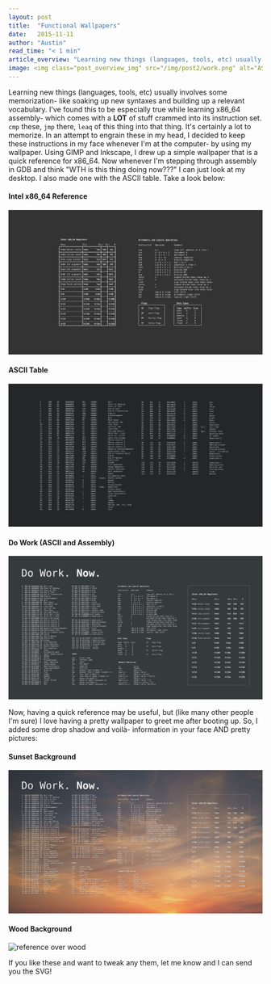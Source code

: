 ```yaml
---
layout: post
title:  "Functional Wallpapers"
date:   2015-11-11
author: "Austin"
read_time: "< 1 min"
article_overview: "Learning new things (languages, tools, etc) usually involves some memorization- like soaking up new syntaxes and building up a relevant vocabulary. Here are a few wallpapers I made to keep new information in my face, providing me with a quick reference and reminding me to commit things to memory."
image: <img class="post_overview_img" src="/img/post2/work.png" alt="ASCII and assembly">
---
```


Learning new things (languages, tools, etc) usually involves some memorization- like soaking up new syntaxes and building up a relevant vocabulary. I've found this to be especially true while learning x86_64 assembly- which comes with a <strong>LOT</strong> of stuff crammed into its instruction set. `cmp` these, `jmp` there, `leaq` of this thing into that thing. It's certainly a lot to memorize. In an attempt to engrain these in my head, I decided to keep these instructions in my face whenever I'm at the computer- by using my wallpaper. Using GIMP and Inkscape, I drew up a simple wallpaper that is a quick reference for x86_64. Now whenever I'm stepping through assembly in GDB and think "WTH is this thing doing now???" I can just look at my desktop. I also made one with the ASCII table. Take a look below:


#### Intel x86_64 Reference
<div class="center_imgs"><img class="post_img_large" src="/img/post2/x86.png" alt="x86 assembly quick reference"></div>

#### ASCII Table
<div class="center_imgs"><img class="post_img_large" src="/img/post2/ascii.png" alt="ASCII table"></div>

#### Do Work (ASCII and Assembly)
<div class="center_imgs"><img class="post_img_large" src="/img/post2/work.png" alt="ASCII and assembly"></div>

<p class="post_middle">Now, having a quick reference may be useful, but (like many other people I'm sure) I love having a pretty wallpaper to greet me after booting up. So, I added some drop shadow and voilà- information in your face AND pretty pictures:</p>

#### Sunset Background
<div class="center_imgs"><img class="post_img_large" src="/img/post2/sunset_work.png" alt="mountain sunset"></div>

#### Wood Background
<div class="center_imgs"><img class="post_img_large" src="/img/post2/wood_work.png" alt="reference over wood"></div>

If you like these and want to tweak any them, let me know and I can send you the SVG!
